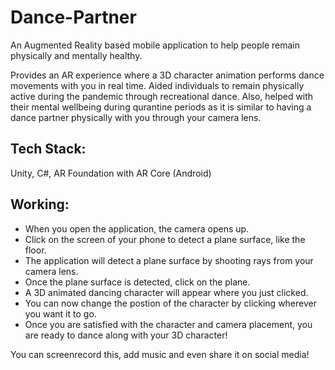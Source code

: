 # Dance-Partner
An Augmented Reality based mobile application to help people remain physically and mentally healthy. 

Provides an AR experience where a 3D character animation performs dance movements with you in real time. Aided individuals to remain physically
active during the pandemic through recreational dance. Also, helped with their mental wellbeing during qurantine periods as it is similar to having a dance partner physically with you through your camera lens.


## Tech Stack:
Unity, C#, AR Foundation with AR Core (Android)


## Working:
- When you open the application, the camera opens up.
- Click on the screen of your phone to detect a plane surface, like the floor. 
- The application will detect a plane surface by shooting rays from your camera lens. 
- Once the plane surface is detected, click on the plane.
- A 3D animated dancing character will appear where you just clicked. 
- You can now change the postion of the character by clicking wherever you want it to go.
- Once you are satisfied with the character and camera placement, you are ready to dance along with your 3D character!

You can screenrecord this, add music and even share it on social media! 
 


